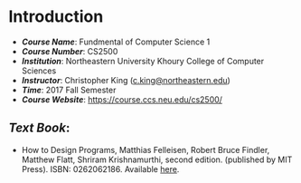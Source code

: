 # Introduction

- ***Course Name***: Fundmental of Computer Science 1
- ***Course Number***: CS2500
- ***Institution***: Northeastern University Khoury College of Computer Sciences
- ***Instructor***: Christopher King (c.king@northeastern.edu)
- ***Time***: 2017 Fall Semester
- ***Course Website***: https://course.ccs.neu.edu/cs2500/

## ***Text Book***: 
- How to Design Programs, Matthias Felleisen, Robert Bruce Findler, Matthew Flatt, Shriram Krishnamurthi, second edition. (published
by MIT Press). ISBN: 0262062186. Available [here](https://htdp.org/). 
